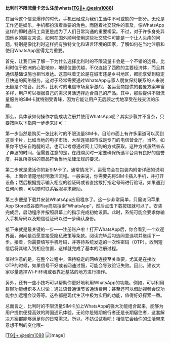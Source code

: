 **比利时不限流量卡怎么注册whats[[TG💪+ @esim1088](https://t.me/s/esim1088)]**

在当今这个信息爆炸的时代，手机已经成为我们生活中不可或缺的一部分。无论是工作还是娱乐，手机都扮演着重要的角色。而随着社交软件的普及，像WhatsApp这样的即时通讯工具更是成为了人们日常沟通的重要桥梁。不过，对于许多身处异国他乡的朋友来说，如何在国外顺利使用这些社交软件可能是一个让人头疼的问题。特别是像比利时这样拥有独特文化和语言环境的国家，了解如何在当地注册和使用WhatsApp显得尤为重要。

首先，让我们来了解一下为什么选择比利时的不限流量卡会是一个不错的选择。比利时位于欧洲的心脏地带，地理位置优越，不仅连接了西欧的主要经济体，而且其通信基础设施也相当发达。这意味着无论是在城市还是乡村地区，都能享受到稳定且快速的网络服务。这对于经常需要通过WhatsApp与家人朋友保持联系的人来说无疑是个福音。此外，比利时的电信市场竞争激烈，各运营商提供的套餐方案丰富多样，用户可以根据自己的需求灵活选择适合自己的产品。其中，那些提供不限流量服务的SIM卡就特别受青睐，因为它能让用户无后顾之忧地享受在线交流的乐趣。

那么，具体该如何操作才能成功注册并使用WhatsApp呢？其实步骤并不复杂，只要按照以下指南一步步来即可：

第一步当然是购买一张比利时的不限流量SIM卡。目前市面上有许多渠道可以买到这类卡片，比如当地的电子市场、大型连锁超市或是专门的电信营业厅。当然，如果你不想亲自跑腿的话，也可以考虑通过网上订购的方式获取。这种方式虽然省去了奔波的时间，但需要注意的是，在线购买时一定要确保所选平台具有良好的信誉度，并且所提供的商品符合当地法律法规的要求。

第二步就是激活你的新SIM卡了。通常情况下，运营商会在包装内附带详细的说明书，上面会清楚地标明激活流程。一般来说，你需要先将SIM卡插入手机，并打开设备；然后根据提示输入相应的验证码或者直接拨打指定号码进行验证。如果遇到任何问题，可以随时联系客服寻求帮助。

第三步便是下载并安装WhatsApp应用程序了。这一步非常简单，只需访问苹果App Store或谷歌Play商店搜索“WhatsApp”，然后点击下载按钮就可以了。安装完成后，启动程序并按照屏幕上的指示完成初始设置。此时，系统可能会要求你输入手机号码以及短信验证码以进一步确认身份。

接下来就是最关键的一步——注册账户啦！打开WhatsApp后，你会看到一个欢迎界面，询问是否愿意接受隐私政策等条款。阅读完毕后勾选同意选项并继续下一步。接着，你需要填写手机号码，并等待系统发送的一次性密码（OTP）。收到短信后将其输入到相应位置，这样就完成了基本的注册过程。

值得注意的是，在整个过程中，保持稳定的网络连接至关重要。尤其是在接收OTP的时候，如果信号不好或者网速过慢，可能会导致验证失败。因此，建议大家尽量选择Wi-Fi环境或者靠近基站的地方进行操作。

另外，还有一些小技巧可以帮助你更好地利用WhatsApp的功能。例如，可以利用群聊功能组织多人讨论；通过语音通话节省通话费用；甚至还可以借助视频会议功能参加远程会议等等。这些都是现代生活中极为实用的功能，值得好好探索一番。

总而言之，比利时的不限流量SIM卡加上WhatsApp的强大功能组合起来，能够为用户提供便捷高效的跨国通讯体验。无论你是短期旅行者还是长期居住者，这套解决方案都能够满足你的日常需求。所以，不妨试试看吧！相信它会给你的生活带来意想不到的变化哦~

[[TG💪+ @esim1088](https://t.me/s/esim1088) ![Image](https://i.postimg.cc/4NQfJmqS/Snipaste-2025-05-13-00-14-12.png)]